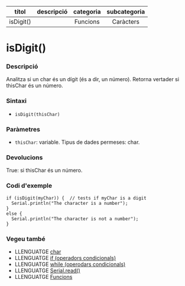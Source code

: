 
| títol | descripció   | categoria  | subcategoria        |
| :---: | :----------: | :--------: | :-----------------: |
| isDigit() | | Funcions | Caràcters |

# isDigit()

### Descripció

Analitza si un char és un dígit (és a dir, un número). Retorna vertader si thisChar és un número.

### Sintaxi

*  `isDigit(thisChar)`

### Paràmetres

*  `thisChar`: variable. Tipus de dades permeses: char.

### Devolucions

True: si thisChar és un número.

### Codi d'exemple

```
if (isDigit(myChar)) {  // tests if myChar is a digit
  Serial.println("The character is a number");
}
else {
  Serial.println("The character is not a number");
}
```

### Vegeu també

*  LLENGUATGE [char](../../Variables/Tipus-dades/char.md)  
*  LLENGUATGE [if (operadors condicionals)](../../Estructura/Control/if.md)  
*  LLENGUATGE [while (operodars condicionals)](../../Estructura/Control/while.md)  
*  LLENGUATGE [Serial.read()](../Comunicacio/Serial/read().md)  
*  LLENGUATGE [Funcions](../Funcions.md)    
